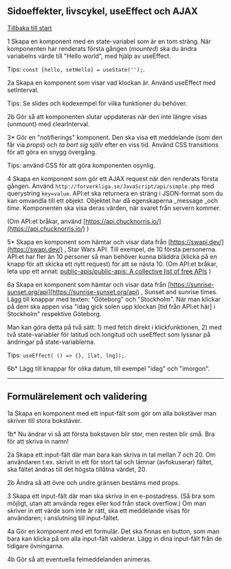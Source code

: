 ## Sidoeffekter, livscykel, useEffect och AJAX
[Tillbaka till start](README.md)

1 Skapa en komponent med en state-variabel som är en tom sträng. När komponenten har renderats första gången (_mounted_) ska du ändra variabelns värde till "Hello world", med hjälp av useEffect.

Tips: `const [hello, setHello] = useState('');`.

2a Skapa en komponent som visar vad klockan är. Använd useEffect med setInterval.

Tips: Se slides och kodexempel för vilka funktioner du behöver.

2b Gör så att komponenten slutar uppdateras när den inte längre visas (unmount) med clearInterval.

3* Gör en "notifierings" komponent. Den ska visa ett meddelande (som den får via _props_) och _ta bort sig själv_ efter en viss tid. Använd CSS transitions för att göra en snygg övergång.

Tips: använd CSS för att göra komponenten osynlig.

4 Skapa en komponent som gör ett AJAX request när den renderats första gången. Använd `http://forverkliga.se/JavaScript/api/simple.php` med querystring `key=value`. API:et ska returnera en sträng i JSON-format som du kan omvandla till ett objekt. Objektet har då egenskaperna _message _och _time_. Komponenten ska visa deras värden, när svaret från servern kommer.

(Om API:et bråkar, använd [https://api.chucknorris.io/](https://api.chucknorris.io/) )

5* Skapa en komponent som hämtar och visar data från [https://swapi.dev/](https://swapi.dev/) , Star Wars API. Till exempel, de 10 första personerna. API:et har fler än 10 personer så man behöver kunna bläddra (klicka på en knapp för att skicka ett nytt request) för att se nästa 10. (Om API:et bråkar, leta upp ett annat: [public-apis/public-apis: A collective list of free APIs](https://github.com/public-apis/public-apis#public-apis--) )

6a Skapa en komponent som hämtar och visar data från [https://sunrise-sunset.org/api](https://sunrise-sunset.org/api) , Sunset and sunrise times. Lägg till knappar med texten: "Göteborg" och "Stockholm". När man klickar på dem ska appen visa "idag gick solen upp klockan [tid från API:et här] i Stockholm" respektive Göteborg.

Man kan göra detta på två sätt: 1) med fetch direkt i klickfunktionen, 2) med två state-variabler för latitud och longitud och useEffect som lyssnar på ändringar på state-variablerna.

Tips: `useEffect( () => {}, [lat, lng]);`.

6b* Lägg till knappar för olika datum, till exempel "idag" och "imorgon".

---

## Formulärelement och validering

1a Skapa en komponent med ett input-fält som gör om alla bokstäver man skriver till stora bokstäver.

1b* Nu ändrar vi så att första bokstaven blir stor, men resten blir små. Bra för att skriva in namn!

2a Skapa ett input-fält där man bara kan skriva in tal mellan 7 och 20. Om användaren t.ex. skrivit in ett för stort tal och lämnar (avfokuserar) fältet, ska fältet ändras till det högsta tillåtna värdet, 20.

2b Ändra så att övre och undre gränsen bestäms med props.

3 Skapa ett input-fält där man ska skriva in en e-postadress. (Så bra som möjligt, utan att använda regex eller kod från stack overflow.) Om man skriver in ett värde som inte är rätt, ska ett meddelande visas för användaren; i anslutning till input-fältet.

4a Gör en komponent med ett formulär. Det ska finnas en button, som man bara kan klicka på om alla input-fält validerar. Lägg in dina input-fält från de tidigare övningarna.

4b Gör så att eventuella felmeddelanden animeras.
